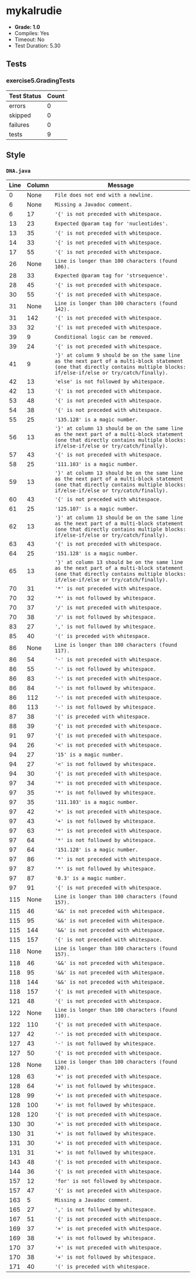 # mykalrudie

+ **Grade: 1.0**
+ Compiles: Yes
+ Timeout:  No
+ Test Duration: 5.30

## Tests
### exercise5.GradingTests
| Test Status | Count |
| ----------- | ----- |
|errors|0|
|skipped|0|
|failures|0|
|tests|9|

## Style
### `DNA.java`
| Line | Column | Message |
| ---- | ------ | ------- |
| 0 | None | `File does not end with a newline.` |
| 6 | None | `Missing a Javadoc comment.` |
| 6 | 17 | `'{' is not preceded with whitespace.` |
| 13 | 23 | `Expected @param tag for 'nucleotides'.` |
| 13 | 35 | `'{' is not preceded with whitespace.` |
| 14 | 33 | `'{' is not preceded with whitespace.` |
| 17 | 55 | `'{' is not preceded with whitespace.` |
| 26 | None | `Line is longer than 100 characters (found 106).` |
| 28 | 33 | `Expected @param tag for 'strsequence'.` |
| 28 | 45 | `'{' is not preceded with whitespace.` |
| 30 | 55 | `'{' is not preceded with whitespace.` |
| 31 | None | `Line is longer than 100 characters (found 142).` |
| 31 | 142 | `'{' is not preceded with whitespace.` |
| 33 | 32 | `'{' is not preceded with whitespace.` |
| 39 | 9 | `Conditional logic can be removed.` |
| 39 | 24 | `'{' is not preceded with whitespace.` |
| 41 | 9 | `'}' at column 9 should be on the same line as the next part of a multi-block statement (one that directly contains multiple blocks: if/else-if/else or try/catch/finally).` |
| 42 | 13 | `'else' is not followed by whitespace.` |
| 42 | 13 | `'{' is not preceded with whitespace.` |
| 53 | 48 | `'{' is not preceded with whitespace.` |
| 54 | 38 | `'{' is not preceded with whitespace.` |
| 55 | 25 | `'135.128' is a magic number.` |
| 56 | 13 | `'}' at column 13 should be on the same line as the next part of a multi-block statement (one that directly contains multiple blocks: if/else-if/else or try/catch/finally).` |
| 57 | 43 | `'{' is not preceded with whitespace.` |
| 58 | 25 | `'111.103' is a magic number.` |
| 59 | 13 | `'}' at column 13 should be on the same line as the next part of a multi-block statement (one that directly contains multiple blocks: if/else-if/else or try/catch/finally).` |
| 60 | 43 | `'{' is not preceded with whitespace.` |
| 61 | 25 | `'125.107' is a magic number.` |
| 62 | 13 | `'}' at column 13 should be on the same line as the next part of a multi-block statement (one that directly contains multiple blocks: if/else-if/else or try/catch/finally).` |
| 63 | 43 | `'{' is not preceded with whitespace.` |
| 64 | 25 | `'151.128' is a magic number.` |
| 65 | 13 | `'}' at column 13 should be on the same line as the next part of a multi-block statement (one that directly contains multiple blocks: if/else-if/else or try/catch/finally).` |
| 70 | 31 | `'*' is not preceded with whitespace.` |
| 70 | 32 | `'*' is not followed by whitespace.` |
| 70 | 37 | `'/' is not preceded with whitespace.` |
| 70 | 38 | `'/' is not followed by whitespace.` |
| 83 | 27 | `',' is not followed by whitespace.` |
| 85 | 40 | `'(' is preceded with whitespace.` |
| 86 | None | `Line is longer than 100 characters (found 117).` |
| 86 | 54 | `'-' is not preceded with whitespace.` |
| 86 | 55 | `'-' is not followed by whitespace.` |
| 86 | 83 | `'-' is not preceded with whitespace.` |
| 86 | 84 | `'-' is not followed by whitespace.` |
| 86 | 112 | `'-' is not preceded with whitespace.` |
| 86 | 113 | `'-' is not followed by whitespace.` |
| 87 | 38 | `'(' is preceded with whitespace.` |
| 88 | 39 | `'{' is not preceded with whitespace.` |
| 91 | 97 | `'{' is not preceded with whitespace.` |
| 94 | 26 | `'<' is not preceded with whitespace.` |
| 94 | 27 | `'15' is a magic number.` |
| 94 | 27 | `'<' is not followed by whitespace.` |
| 94 | 30 | `'{' is not preceded with whitespace.` |
| 97 | 34 | `'*' is not preceded with whitespace.` |
| 97 | 35 | `'*' is not followed by whitespace.` |
| 97 | 35 | `'111.103' is a magic number.` |
| 97 | 42 | `'+' is not preceded with whitespace.` |
| 97 | 43 | `'+' is not followed by whitespace.` |
| 97 | 63 | `'*' is not preceded with whitespace.` |
| 97 | 64 | `'*' is not followed by whitespace.` |
| 97 | 64 | `'151.128' is a magic number.` |
| 97 | 86 | `'*' is not preceded with whitespace.` |
| 97 | 87 | `'*' is not followed by whitespace.` |
| 97 | 87 | `'0.3' is a magic number.` |
| 97 | 91 | `'{' is not preceded with whitespace.` |
| 115 | None | `Line is longer than 100 characters (found 157).` |
| 115 | 46 | `'&&' is not preceded with whitespace.` |
| 115 | 95 | `'&&' is not preceded with whitespace.` |
| 115 | 144 | `'&&' is not preceded with whitespace.` |
| 115 | 157 | `'{' is not preceded with whitespace.` |
| 118 | None | `Line is longer than 100 characters (found 157).` |
| 118 | 46 | `'&&' is not preceded with whitespace.` |
| 118 | 95 | `'&&' is not preceded with whitespace.` |
| 118 | 144 | `'&&' is not preceded with whitespace.` |
| 118 | 157 | `'{' is not preceded with whitespace.` |
| 121 | 48 | `'{' is not preceded with whitespace.` |
| 122 | None | `Line is longer than 100 characters (found 110).` |
| 122 | 110 | `'{' is not preceded with whitespace.` |
| 127 | 42 | `'-' is not preceded with whitespace.` |
| 127 | 43 | `'-' is not followed by whitespace.` |
| 127 | 50 | `'{' is not preceded with whitespace.` |
| 128 | None | `Line is longer than 100 characters (found 120).` |
| 128 | 63 | `'+' is not preceded with whitespace.` |
| 128 | 64 | `'+' is not followed by whitespace.` |
| 128 | 99 | `'+' is not preceded with whitespace.` |
| 128 | 100 | `'+' is not followed by whitespace.` |
| 128 | 120 | `'{' is not preceded with whitespace.` |
| 130 | 30 | `'+' is not preceded with whitespace.` |
| 130 | 31 | `'+' is not followed by whitespace.` |
| 131 | 30 | `'+' is not preceded with whitespace.` |
| 131 | 31 | `'+' is not followed by whitespace.` |
| 143 | 48 | `'{' is not preceded with whitespace.` |
| 144 | 36 | `'{' is not preceded with whitespace.` |
| 157 | 12 | `'for' is not followed by whitespace.` |
| 157 | 47 | `'{' is not preceded with whitespace.` |
| 163 | 5 | `Missing a Javadoc comment.` |
| 165 | 27 | `',' is not followed by whitespace.` |
| 167 | 51 | `'{' is not preceded with whitespace.` |
| 169 | 37 | `'+' is not preceded with whitespace.` |
| 169 | 38 | `'+' is not followed by whitespace.` |
| 170 | 37 | `'+' is not preceded with whitespace.` |
| 170 | 38 | `'+' is not followed by whitespace.` |
| 171 | 40 | `'(' is preceded with whitespace.` |

